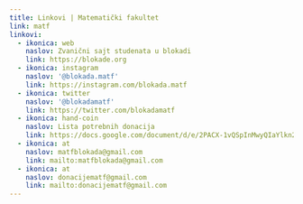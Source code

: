 ```yaml
---
title: Linkovi | Matematički fakultet
link: matf
linkovi:
  - ikonica: web
    naslov: Zvanični sajt studenata u blokadi
    link: https://blokade.org
  - ikonica: instagram
    naslov: '@blokada.matf'
    link: https://instagram.com/blokada.matf
  - ikonica: twitter
    naslov: '@blokadamatf'
    link: https://twitter.com/blokadamatf
  - ikonica: hand-coin
    naslov: Lista potrebnih donacija
    link: https://docs.google.com/document/d/e/2PACX-1vQSpInMwyQIaYlkn2U8VYjdnrovUomukXbjRmqfzMVMR59bT7lVxTMpQ6z1o2JLn9-jMljImD8G_9AE/pub
  - ikonica: at
    naslov: matfblokada@gmail.com
    link: mailto:matfblokada@gmail.com
  - ikonica: at
    naslov: donacijematf@gmail.com
    link: mailto:donacijematf@gmail.com
---
```


